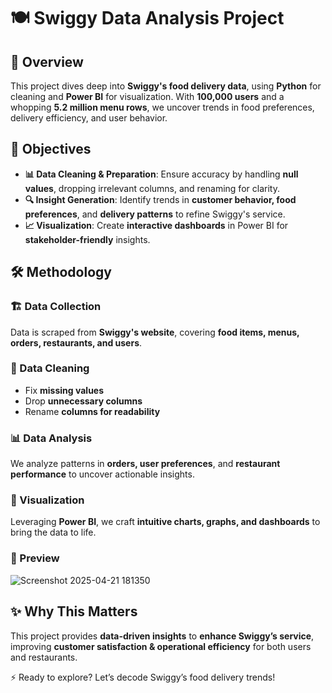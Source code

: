 
# 🍽️ Swiggy Data Analysis Project  

## 🚀 Overview  
This project dives deep into **Swiggy's food delivery data**, using **Python** for cleaning and **Power BI** for visualization. With **100,000 users** and a whopping **5.2 million menu rows**, we uncover trends in food preferences, delivery efficiency, and user behavior.  

## 🎯 Objectives  
- **📊 Data Cleaning & Preparation**: Ensure accuracy by handling **null values**, dropping irrelevant columns, and renaming for clarity.  
- **🔍 Insight Generation**: Identify trends in **customer behavior, food preferences**, and **delivery patterns** to refine Swiggy's service.  
- **📈 Visualization**: Create **interactive dashboards** in Power BI for **stakeholder-friendly** insights.  

## 🛠️ Methodology  
### 🏗️ Data Collection  
Data is scraped from **Swiggy's website**, covering **food items, menus, orders, restaurants, and users**.  

### 🧹 Data Cleaning  
- Fix **missing values**  
- Drop **unnecessary columns**  
- Rename **columns for readability**  

### 📊 Data Analysis  
We analyze patterns in **orders, user preferences**, and **restaurant performance** to uncover actionable insights.  

### 🎨 Visualization  
Leveraging **Power BI**, we craft **intuitive charts, graphs, and dashboards** to bring the data to life.  

### 🎨 Preview  
![Screenshot 2025-04-21 181350](https://github.com/user-attachments/assets/6182a834-9603-4913-92dc-eb4316b9cb5e)

## ✨ Why This Matters  
This project provides **data-driven insights** to **enhance Swiggy’s service**, improving **customer satisfaction & operational efficiency** for both users and restaurants.  

⚡ Ready to explore? Let’s decode Swiggy’s food delivery trends!  
